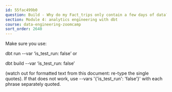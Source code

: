 ```yaml
---
id: 55fac499b0
question: Build - Why do my Fact_trips only contain a few days of data?
section: Module 4: analytics engineering with dbt
course: data-engineering-zoomcamp
sort_order: 2640
---
```


Make sure you use:

dbt run --var ‘is_test_run: false’ or

dbt build --var ‘is_test_run: false’

(watch out for formatted text from this document: re-type the single quotes). If that does not work, use --vars '{'is_test_run': 'false'}' with each phrase separately quoted.

